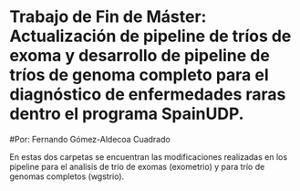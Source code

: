 # Trabajo de Fin de Máster: Actualización de pipeline de tríos de exoma y desarrollo de pipeline de tríos de genoma completo para el diagnóstico de enfermedades raras dentro el programa SpainUDP.

#Por: Fernando Gómez-Aldecoa Cuadrado

En estas dos carpetas se encuentran las modificaciones realizadas en los pipeline para el analisis de trío de exomas (exometrio) y para trío de genomas completos (wgstrio).

